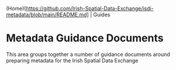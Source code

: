 (Home)[https://github.com/Irish-Spatial-Data-Exchange/isdi-metadata/blob/main/README.md] | Guides

# Metadata Guidance Documents

This area groups together a number of guidance documents around preparing metadata for the Irish Spatial Data Exchange
